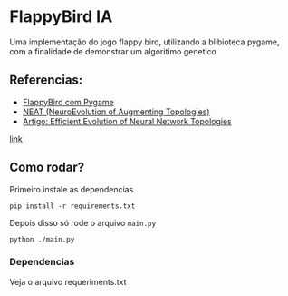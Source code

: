 # FlappyBird IA

Uma implementação do jogo flappy bird, utilizando a blibioteca pygame, com a finalidade de demonstrar um algoritimo genetico

## Referencias: 

- [FlappyBird com Pygame](https://github.com/Krymancer/FlapPyBird)
- [NEAT (NeuroEvolution of Augmenting Topologies)](https://neat-python.readthedocs.io/en/latest/)
- [Artigo: Efficient Evolution of Neural Network Topologies](http://nn.cs.utexas.edu/downloads/papers/stanley.cec02.pdf)


[link](asdasdsd)

## Como rodar?
Primeiro instale as dependencias
    
    pip install -r requirements.txt

Depois disso só rode o arquivo `main.py`

    python ./main.py

### Dependencias
Veja o arquivo requeriments.txt
